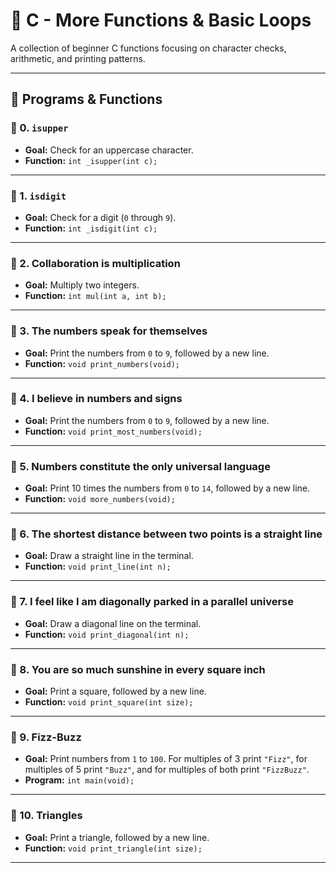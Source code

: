 # 🚀 C - More Functions & Basic Loops

A collection of beginner C functions focusing on character checks, arithmetic, and printing patterns.

---

## 🔧 Programs & Functions

### 🔹 0. `isupper`
- **Goal:** Check for an uppercase character.
- **Function:** `int _isupper(int c);`

---

### 🔹 1. `isdigit`
- **Goal:** Check for a digit (`0` through `9`).
- **Function:** `int _isdigit(int c);`

---

### 🔹 2. Collaboration is multiplication
- **Goal:** Multiply two integers.
- **Function:** `int mul(int a, int b);`

---

### 🔹 3. The numbers speak for themselves
- **Goal:** Print the numbers from `0` to `9`, followed by a new line.
- **Function:** `void print_numbers(void);`

---

### 🔹 4. I believe in numbers and signs
- **Goal:** Print the numbers from `0` to `9`, followed by a new line.
- **Function:** `void print_most_numbers(void);`

---

### 🔹 5. Numbers constitute the only universal language
- **Goal:** Print 10 times the numbers from `0` to `14`, followed by a new line.
- **Function:** `void more_numbers(void);`

---

### 🔹 6. The shortest distance between two points is a straight line
- **Goal:** Draw a straight line in the terminal.
- **Function:** `void print_line(int n);`

---

### 🔹 7. I feel like I am diagonally parked in a parallel universe
- **Goal:** Draw a diagonal line on the terminal.
- **Function:** `void print_diagonal(int n);`

---

### 🔹 8. You are so much sunshine in every square inch
- **Goal:** Print a square, followed by a new line.
- **Function:** `void print_square(int size);`

---

### 🔹 9. Fizz-Buzz
- **Goal:** Print numbers from `1` to `100`. For multiples of 3 print `"Fizz"`, for multiples of 5 print `"Buzz"`, and for multiples of both print `"FizzBuzz"`.
- **Program:** `int main(void);`

---

### 🔹 10. Triangles
- **Goal:** Print a triangle, followed by a new line.
- **Function:** `void print_triangle(int size);`

---
